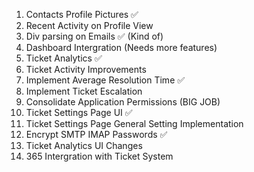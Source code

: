 1. Contacts Profile Pictures ✅
2. Recent Activity on Profile View
3. Div parsing on Emails ✅ (Kind of)
4. Dashboard Intergration (Needs more features)
5. Ticket Analytics ✅
6. Ticket Activity Improvements
7. Implement Average Resolution Time ✅
8. Implement Ticket Escalation
9. Consolidate Application Permissions (BIG JOB)
10. Ticket Settings Page UI ✅
11. Ticket Settings Page General Setting Implementation
12. Encrypt SMTP IMAP Passwords ✅
13. Ticket Analytics UI Changes
14. 365 Intergration with Ticket System
